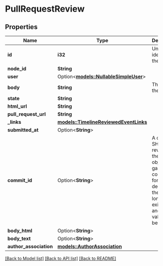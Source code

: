 # PullRequestReview

## Properties

Name | Type | Description | Notes
------------ | ------------- | ------------- | -------------
**id** | **i32** | Unique identifier of the review | 
**node_id** | **String** |  | 
**user** | Option<[**models::NullableSimpleUser**](nullable-simple-user.md)> |  | 
**body** | **String** | The text of the review. | 
**state** | **String** |  | 
**html_url** | **String** |  | 
**pull_request_url** | **String** |  | 
**_links** | [**models::TimelineReviewedEventLinks**](timeline_reviewed_event__links.md) |  | 
**submitted_at** | Option<**String**> |  | [optional]
**commit_id** | Option<**String**> | A commit SHA for the review. If the commit object was garbage collected or forcibly deleted, then it no longer exists in Git and this value will be `null`. | 
**body_html** | Option<**String**> |  | [optional]
**body_text** | Option<**String**> |  | [optional]
**author_association** | [**models::AuthorAssociation**](author-association.md) |  | 

[[Back to Model list]](../README.md#documentation-for-models) [[Back to API list]](../README.md#documentation-for-api-endpoints) [[Back to README]](../README.md)


